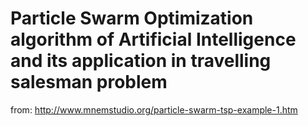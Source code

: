 # Particle Swarm Optimization algorithm of Artificial Intelligence and its application in travelling salesman problem

from: http://www.mnemstudio.org/particle-swarm-tsp-example-1.htm
